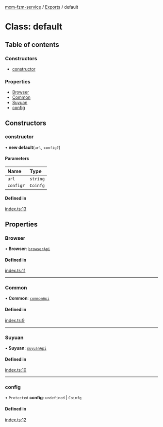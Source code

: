 [mxm-fzm-service](../README.md) / [Exports](../modules.md) / default

# Class: default

## Table of contents

### Constructors

- [constructor](default.md#constructor)

### Properties

- [Browser](default.md#browser)
- [Common](default.md#common)
- [Suyuan](default.md#suyuan)
- [config](default.md#config)

## Constructors

### constructor

• **new default**(`url`, `config?`)

#### Parameters

| Name | Type |
| :------ | :------ |
| `url` | `string` |
| `config?` | `Coinfg` |

#### Defined in

[index.ts:13](https://github.com/mxm-web-develop/mxm-fzm-service/blob/178de5b/src/index.ts#L13)

## Properties

### Browser

• **Browser**: [`browserApi`](browserApi.md)

#### Defined in

[index.ts:11](https://github.com/mxm-web-develop/mxm-fzm-service/blob/178de5b/src/index.ts#L11)

___

### Common

• **Common**: [`commonApi`](commonApi.md)

#### Defined in

[index.ts:9](https://github.com/mxm-web-develop/mxm-fzm-service/blob/178de5b/src/index.ts#L9)

___

### Suyuan

• **Suyuan**: [`suyuanApi`](suyuanApi.md)

#### Defined in

[index.ts:10](https://github.com/mxm-web-develop/mxm-fzm-service/blob/178de5b/src/index.ts#L10)

___

### config

• `Protected` **config**: `undefined` \| `Coinfg`

#### Defined in

[index.ts:12](https://github.com/mxm-web-develop/mxm-fzm-service/blob/178de5b/src/index.ts#L12)

